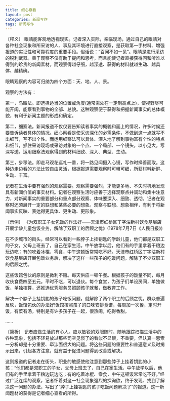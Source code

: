 ```yaml
---
title: 细心察看
layout: post
categories: 新闻写作
tags: 新闻写作
---
```


〔释义〕 眼睛能客观地透视现实。记者深入实际，亲临现场，通过自己的眼睛对各种社会现象和所采访的人、事及其环境进行直接观察，是获取第一手材料、增强报道的实证性和可靠程度的重要手段。俗话说：“百闻不如一见”。眼睛是进行采访的锐利武器。善于观察不仅有助于提问和思考，而且能使记者直接获得问和听难以得到的珍贵的新闻素材。而观察得越仔细，越深透、获得的材料就越生动、越具体、越精确。

眼睛观察的内容可归纳为四个方面：天、地、人、景。

观察的方法有：

第一，鸟瞰法。即选择适当的位置或角度(通常需处在一定制高点上)，使视野尽可能开阔，能察看到事物的全部、总貌。这种观察便于获得和把握新闻事实的总体概貌，有利于新闻主题的形成和确定。

第二，细察法。新闻报道不仅仅要告知读者事实的概貌和面上的情况，许多时候还要告诉读者具体的情况。细心察看是使采访深化的必需条件，不做到这一点就写不出细节，写不出个性。而运用细察法可以具体、深入地了解到事物富有个性的特点和细节，抓住采访现场或采访对象的一个点、一个局部、一个镜头，以小见大，写深写透。运用细察法观察得到的材料细致、深入、典型、生动。

第三，步移法。即走马观花巡礼一番，将一路见闻摄入心镜，写作时择善而取。这种边走边看的方法比较自由灵活，根据报道需要观察时可粗可细，所获材料新鲜、生动、丰富。

记者在生活中要有强烈的观察需要。观察需要强烈，才能更多地、不失时机地发现具有新闻价值的事实材料。记者在观察生活时应善于选择观察点并调动和集中注意力，对新闻事实的重要部分和重点部分观察、体味要深入、细致、透彻。记者在观察时还须展开一定的联想和某些必要的想象。观察与联想、想象相伴，有利于将新闻事实反映、表达得更具体、更生动、更形象。

〔示例〕 《为双职工子女包饭的作法好——天津市红桥区丁字沽新村饮食基层店开展学龄儿童包饭业务，解除了双职工的后顾之忧》(1978年7月7日《人民日报》)

在不少城市的街头，经常可以看到一些脖子上挂钥匙的学龄儿童，他们都是双职工的子女，父母上班去了，自己在家生活。中午放学以后，他们有的手里拿着干粮边玩边吃；有的吃着冰棍、零食，中午这顿饭常常吃不好。天津市红桥区丁字沽新村饮食基层店开展包饭业务后，解决了这样一些孩子的吃饭问题，解除了不少双职工的后顾之忧。

这些饭馆包伙的原则是微利不赔。每天供应一顿午餐。根据孩子的饭量不同，每月收伙食费四至五元。平时不吃，可以退伙。每个食堂，为孩子们单设房间，单独做饭，单独核算，还推选优秀服务员照顾孩子就餐，做教育工作。

解决一个脖子上挂钥匙的孩子吃饭问题，就解除了两个职工的后顾之忧。群众普遍反映，饭馆包伙的办法好!饭馆按照孩子的口味安排食谱，每周加一次餐，定时开饭，有菜有汤，特别是有许多孩子在一起，很热闹，吃得香甜。

……

〔简析〕 记者应做生活的有心人。应以敏锐的双眼随时、随地跟踪扫描生活中的各种现象，包括不轻易放过那些司空见惯了的看似不显眼，不重要，但认真一思索一分析却是十分重要、牵涉面很大的问题。将这些问题的重要性和普遍意义及时揭示出来，引起各方注意，就有益于促进问题得到改善或解决。

这则报道的记者走在街头，职业的敏感使他注意到那些脖子上挂着钥匙的小孩：“他们都是双职工的子女，父母上班去了，自己在家生活。中午放学以后，他们有的手里拿着干粮边玩边吃；有的吃着冰棍、零食，中午这顿饭常常吃不好。”经过广泛连续的观察，记者怀着对这一社会现象强烈的探询欲，终于发现、找到了解决这一问题的办法，写出了“脖子上挂钥匙的孩子吃饭问题解决了”的报道。这一新闻题材的获得是记者细心查看的所得。 